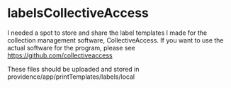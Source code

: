 # labelsCollectiveAccess

I needed a spot to store and share the label templates I made for the collection management software, CollectiveAccess. If you want to use the actual software for
the program, please see https://github.com/collectiveaccess 

These files should be uploaded and stored in providence/app/printTemplates/labels/local
